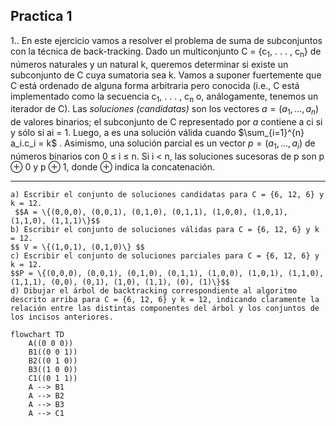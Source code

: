 ## Practica 1
1.. En este ejercicio vamos a resolver el problema de suma de subconjuntos con la técnica de back-tracking. Dado un multiconjunto C = {c<sub>1</sub>, . . . , c<sub>n</sub>} de números naturales y un natural k, queremos determinar si existe un subconjunto de C cuya sumatoria sea k. Vamos a suponer fuertemente que C está ordenado de alguna forma arbitraria pero conocida (i.e., C está implementado como la secuencia c<sub>1</sub>, . . . , c<sub>n</sub> o, análogamente, tenemos un iterador de C). Las *soluciones (candidatas)* son los vectores $a = (a_1, . . . , a_n)$ de valores binarios; el subconjunto de C representado por *a* contiene a ci si y sólo si ai = 1. Luego, a es una solución válida cuando $\sum_{i=1}^{n} a_i.c_i = k$ . Asimismo, una solución parcial es un vector $p = (a_1, . . . , a_i)$ de números binarios con 0 ≤ i ≤ n. Si i < n, las soluciones sucesoras de p son p ⊕ 0 y p ⊕ 1, donde ⊕ indica la concatenación.
****
	a) Escribir el conjunto de soluciones candidatas para C = {6, 12, 6} y k = 12.
	 $$A = \{(0,0,0), (0,0,1), (0,1,0), (0,1,1), (1,0,0), (1,0,1), (1,1,0), (1,1,1)\}$$
	b) Escribir el conjunto de soluciones válidas para C = {6, 12, 6} y k = 12.
	$$ V = \{(1,0,1), (0,1,0)\} $$
	c) Escribir el conjunto de soluciones parciales para C = {6, 12, 6} y k = 12.
	$$P = \{(0,0,0), (0,0,1), (0,1,0), (0,1,1), (1,0,0), (1,0,1), (1,1,0), (1,1,1), (0,0), (0,1), (1,0), (1,1), (0), (1)\}$$
	d) Dibujar el árbol de backtracking correspondiente al algoritmo descrito arriba para C = {6, 12, 6} y k = 12, indicando claramente la relación entre las distintas componentes del árbol y los conjuntos de los incisos anteriores.

```mermaid
flowchart TD
	A((0 0 0))
	B1((0 0 1))
	B2((0 1 0))
	B3((1 0 0))
	C1((0 1 1))
	A --> B1
	A --> B2
	A --> B3
	A --> C1
```

